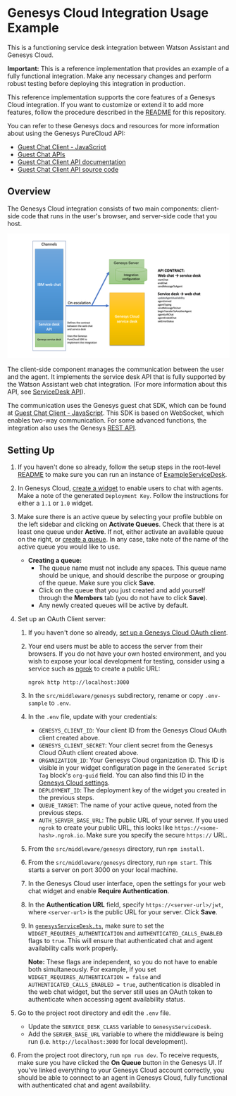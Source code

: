 # Genesys Cloud Integration Usage Example

This is a functioning service desk integration between Watson Assistant and Genesys Cloud.

**Important:**  This is a reference implementation that provides an example of a fully functional integration. Make any necessary changes and perform robust testing before deploying this integration in production.

This reference implementation supports the core features of a Genesys Cloud integration. If you want to customize or extend it to add more features, follow the procedure described in the [README](../../../README.md) for this repository.

  You can refer to these Genesys docs and resources for more information about using the Genesys PureCloud API:

  - [Guest Chat Client - JavaScript](https://developer.mypurecloud.com/api/rest/client-libraries/javascript-guest/index.html)
  - [Guest Chat APIs](https://developer.mypurecloud.com/api/webchat/guestchat.html)
  - [Guest Chat Client API documentation](https://developer.mypurecloud.com/api/rest/client-libraries/javascript-guest/WebChatApi.html)
  - [Guest Chat Client API source code](https://github.com/MyPureCloud/purecloud-guest-chat-client-javascript/blob/9599e33609a87358671532b10e53fad24e592373/build/src/purecloud-guest-chat-client/api/WebChatApi.js)

## Overview

The Genesys Cloud integration consists of two main components: client-side code that runs in the user's browser, and server-side code that you host.

![Genesys Architecture Overview](./architecture/arch-overview.png)

The client-side component manages the communication between the user and the agent. It implements the service desk API that is fully supported by the Watson Assistant web chat integration. (For more information about this API, see [ServiceDesk API](https://github.com/watson-developer-cloud/assistant-web-chat-service-desk-starter/blob/main/docs/API.md)).

The communication uses the Genesys guest chat SDK, which can be found at [Guest Chat Client - JavaScript](https://developer.mypurecloud.com/api/rest/client-libraries/javascript-guest/index.html). This SDK is based on WebSocket, which enables two-way communication. For some advanced functions, the integration also uses the Genesys [REST API](https://developer.mypurecloud.com.au/api/rest/v2/).

## Setting Up

1. If you haven't done so already, follow the setup steps in the root-level [README](../../../README.md) to make sure you can run an instance of [ExampleServiceDesk](../../serviceDesks/exampleServiceDesk.ts).

1. In Genesys Cloud, [create a widget](https://help.mypurecloud.com/articles/create-a-widget-for-web-chat/) to enable users to chat with agents. Make a note of the generated `Deployment Key`. Follow the instructions for either a `1.1` or `1.0` widget.

1. Make sure there is an active queue by selecting your profile bubble on the left sidebar and clicking on **Activate Queues**. Check that there is at least one queue under **Active**. If not, either activate an available queue on the right, or [create a queue](https://help.mypurecloud.com/articles/create-queues/). In any case, take note of the name of the active queue you would like to use.
    - **Creating a queue:**
      - The queue name must not include any spaces. This queue name should be unique, and should describe the purpose or grouping of the queue. Make sure you click **Save**.
      - Click on the queue that you just created and add yourself through the **Members** tab (you do not have to click **Save**).
      - Any newly created queues will be active by default.

1. Set up an OAuth Client server:
    1. If you haven't done so already, [set up a Genesys Cloud OAuth client](https://help.mypurecloud.com/articles/create-an-oauth-client/).

    1. Your end users must be able to access the server from their browsers. If you do not have your own hosted environment, and you wish to expose your local development for testing, consider using a service such as [ngrok](https://ngrok.com/) to create a public URL:

        ```
        ngrok http http://localhost:3000
        ```

    1. In the `src/middleware/genesys` subdirectory, rename or copy `.env-sample` to `.env`.

    1. In the `.env` file, update with your credentials:
        - `GENESYS_CLIENT_ID`: Your client ID from the Genesys Cloud OAuth client created above.
        - `GENESYS_CLIENT_SECRET`: Your client secret from the Genesys Cloud OAuth client created above.
        - `ORGANIZATION_ID`: Your Genesys Cloud organization ID. This ID is visible in your widget configuration page in the `Generated Script Tag` block's `org-guid` field.  You can also find this ID in the [Genesys Cloud settings](https://help.mypurecloud.com/faq/how-do-i-find-my-organization-id/).
        - `DEPLOYMENT_ID`: The deployment key of the widget you created in the previous steps.
        - `QUEUE_TARGET`: The name of your active queue, noted from the previous steps.
        - `AUTH_SERVER_BASE_URL`: The public URL of your server. If you used `ngrok` to create your public URL, this looks like `https://<some-hash>.ngrok.io`. Make sure you specify the secure `https://` URL.

    1. From the `src/middleware/genesys` directory, run `npm install`.

    1. From the `src/middleware/genesys` directory, run `npm start`. This starts a server on port 3000 on your local machine.

    1. In the Genesys Cloud user interface, open the settings for your web chat widget and enable **Require Authentication**.

    1. In the **Authentication URL** field, specify `https://<server-url>/jwt`, where `<server-url>` is the public URL for your server. Click **Save**.

    1. In [`genesysServiceDesk.ts`](../../serviceDesks/genesys/genesysServiceDesk.ts), make sure to set the `WIDGET_REQUIRES_AUTHENTICATION` and `AUTHENTICATED_CALLS_ENABLED` flags to `true`. This will ensure that authenticated chat and agent availability calls work properly.

        **Note:** These flags are independent, so you do not have to enable both simultaneously. For example, if you set `WIDGET_REQUIRES_AUTHENTICATION = false` and `AUTHENTICATED_CALLS_ENABLED = true`, authentication is disabled in the web chat widget, but the server still uses an OAuth token to authenticate when accessing agent availability status.

1. Go to the project root directory and edit the `.env` file.
      - Update the `SERVICE_DESK_CLASS` variable to `GenesysServiceDesk`.
      - Add the `SERVER_BASE_URL` variable to where the middleware is being run (i.e. `http://localhost:3000` for local development).

1. From the project root directory, run `npm run dev`. To receive requests, make sure you have clicked the **On Queue** button in the Genesys UI. If you've linked everything to your Genesys Cloud account correctly, you should be able to connect to an agent in Genesys Cloud, fully functional with authenticated chat and agent availability.
